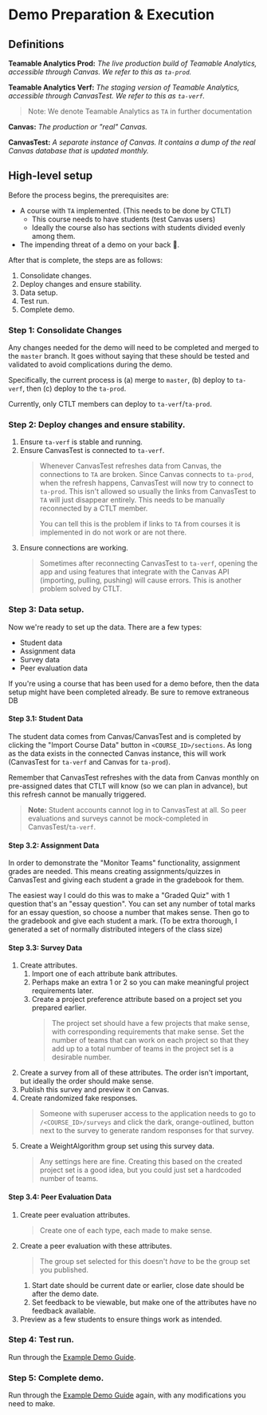 # Demo Preparation & Execution

## Definitions

**Teamable Analytics Prod:**
*The live production build of Teamable Analytics, accessible through Canvas. We refer to this as `ta-prod`.*

**Teamable Analytics Verf:**
*The staging version of Teamable Analytics, accessible through CanvasTest. We refer to this as `ta-verf`.*

> Note: We denote Teamable Analytics as `TA` in further documentation

**Canvas:**
*The production or "real" Canvas.*

**CanvasTest:**
*A separate instance of Canvas. It contains a dump of the real Canvas database that is updated monthly.*

## High-level setup

Before the process begins, the prerequisites are:

- A course with `TA` implemented. (This needs to be done by CTLT)
    - This course needs to have students (test Canvas users)
    - Ideally the course also has sections with students divided evenly among them.
- The impending threat of a demo on your back 👀.

After that is complete, the steps are as follows:

1. Consolidate changes.
2. Deploy changes and ensure stability.
3. Data setup.
4. Test run.
5. Complete demo.

### Step 1: Consolidate Changes

Any changes needed for the demo will need to be completed and merged to the `master` branch. It goes without saying that
these should be tested and validated to avoid complications during the demo.

Specifically, the current process is (a) merge to `master`, (b) deploy to `ta-verf`, then (c) deploy to the `ta-prod`.

Currently, only CTLT members can deploy to `ta-verf`/`ta-prod`.

### Step 2: Deploy changes and ensure stability.

1. Ensure `ta-verf` is stable and running.
2. Ensure CanvasTest is connected to `ta-verf`.
   > Whenever CanvasTest refreshes data from Canvas, the connections to `TA` are broken. Since Canvas connects to 
   > `ta-prod`, when the refresh happens, CanvasTest will now try to connect to `ta-prod`. This isn't allowed so 
   > usually the links from CanvasTest to `TA` will just disappear entirely. This needs to be manually reconnected by 
   > a CTLT member.
   >
   > You can tell this is the problem if links to `TA` from courses it is implemented in do not work or are not there.
3. Ensure connections are working.
   > Sometimes after reconnecting CanvasTest to `ta-verf`, opening the app and using features that integrate with the
   > Canvas API (importing, pulling, pushing) will cause errors. This is another problem solved by CTLT.

### Step 3: Data setup.

Now we're ready to set up the data. There are a few types:

- Student data
- Assignment data
- Survey data
- Peer evaluation data

If you're using a course that has been used for a demo before, then the data setup might have been completed already.
Be sure to remove extraneous DB 

#### Step 3.1: Student Data

The student data comes from Canvas/CanvasTest and is completed by clicking the "Import Course Data" button in
`<COURSE_ID>/sections`. As long as the data exists in the connected Canvas instance, this will work
(CanvasTest for `ta-verf` and Canvas for `ta-prod`).

Remember that CanvasTest refreshes with the data from Canvas monthly on pre-assigned dates that CTLT will know (so we
can plan in advance), but this refresh cannot be manually triggered.

> **Note:** Student accounts cannot log in to CanvasTest at all. So peer evaluations and surveys cannot be mock-completed in
> CanvasTest/`ta-verf`.

#### Step 3.2: Assignment Data

In order to demonstrate the "Monitor Teams" functionality, assignment grades are needed. This means creating
assignments/quizzes in CanvasTest and giving each student a grade in the gradebook for them.

The easiest way I could do this was to make a "Graded Quiz" with 1 question that's an "essay question". You can set any
number of total marks for an essay question, so choose a number that makes sense. Then go to the gradebook and give each
student a mark. (To be extra thorough, I generated a set of normally distributed integers of the class size)

#### Step 3.3: Survey Data

1. Create attributes.
    1. Import one of each attribute bank attributes.
    2. Perhaps make an extra 1 or 2 so you can make meaningful project requirements later.
    3. Create a project preference attribute based on a project set you prepared earlier.
       > The project set should have a few projects that make sense, with corresponding requirements that make sense. Set the number of teams that can work on each project so that they add up to a total number of teams in the project set is a desirable number.
2. Create a survey from all of these attributes. The order isn't important, but ideally the order should make sense.
3. Publish this survey and preview it on Canvas.
4. Create randomized fake responses.
   > Someone with superuser access to the application needs to go to `/<COURSE_ID>/surveys` and click the dark,
   > orange-outlined, button next to the survey to generate random responses for that survey.
5. Create a WeightAlgorithm group set using this survey data.
   > Any settings here are fine. Creating this based on the created project set is a good idea, but you could just set
   > a hardcoded number of teams.

#### Step 3.4: Peer Evaluation Data

1. Create peer evaluation attributes.
   > Create one of each type, each made to make sense.
2. Create a peer evaluation with these attributes.
   > The group set selected for this doesn't *have* to be the group set you published.
    1. Start date should be current date or earlier, close date should be after the demo date.
    2. Set feedback to be viewable, but make one of the attributes have no feedback available.
3. Preview as a few students to ensure things work as intended.

### Step 4: Test run.

Run through the [Example Demo Guide](exmaple-demo-steps.md).

### Step 5: Complete demo.

Run through the [Example Demo Guide](exmaple-demo-steps.md) again, with any modifications you need to make.
